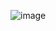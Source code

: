![image](https://github.com/dinhnhatbang/vuontuc/assets/17607247/1067d4ab-ba5d-4b38-ab80-69695567e4b6)
